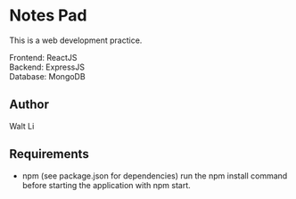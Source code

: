 # Notes Pad
This is a web development practice.

Frontend: ReactJS  
Backend: ExpressJS  
Database: MongoDB

## Author
Walt Li

## Requirements
- npm (see package.json for dependencies)
run the npm install command before starting the application with npm start.